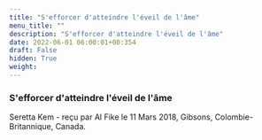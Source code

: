 ```yaml
---
title: "S'efforcer d'atteindre l'éveil de l'âme"
menu_title: ""
description: "S'efforcer d'atteindre l'éveil de l'âme"
date: 2022-06-01 06:00:01+00:354
draft: False
hidden: True
weight:
---
```

### S'efforcer d'atteindre l'éveil de l'âme

Seretta Kem - reçu par Al Fike le 11 Mars 2018, Gibsons, Colombie-Britannique, Canada.



